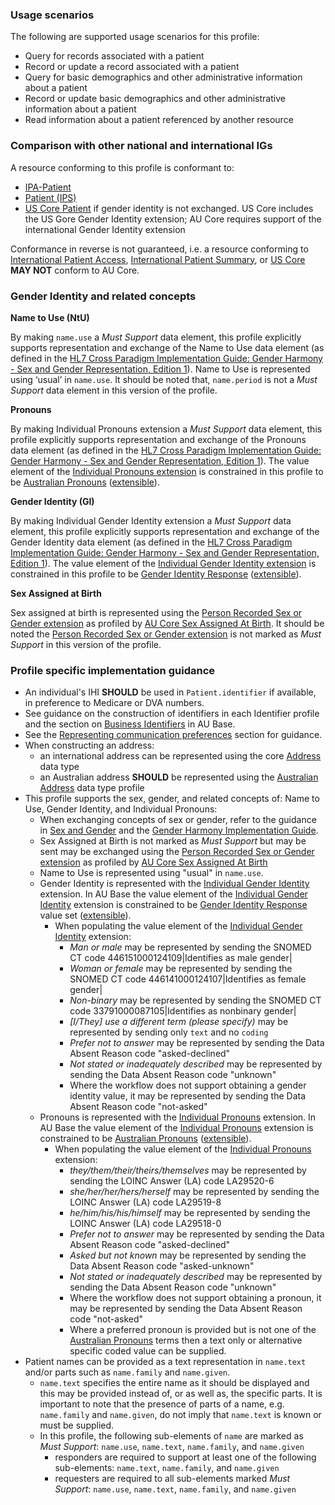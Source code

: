 ### Usage scenarios

The following are supported usage scenarios for this profile:

- Query for records associated with a patient
- Record or update a record associated with a patient
- Query for basic demographics and other administrative information about a patient
- Record or update basic demographics and other administrative information about a patient
- Read information about a patient referenced by another resource


### Comparison with other national and international IGs

A resource conforming to this profile is conformant to:
- [IPA-Patient](http://hl7.org/fhir/uv/ipa/StructureDefinition-ipa-patient.html)
- [Patient (IPS)](http://hl7.org/fhir/uv/ips/STU1.1/StructureDefinition-Patient-uv-ips.html)
- [US Core Patient](http://hl7.org/fhir/us/core/StructureDefinition/us-core-patient) if gender identity is not exchanged. US Core includes the US Gore Gender Identity extension; AU Core requires support of the international Gender Identity extension

Conformance in reverse is not guaranteed, i.e. a resource conforming to [International Patient Access](https://build.fhir.org/ig/HL7/fhir-ipa), [International Patient Summary](http://build.fhir.org/ig/HL7/fhir-ips), or [US Core](http://hl7.org/fhir/us/core) **MAY NOT** conform to AU Core.

### Gender Identity and related concepts
<b>Name to Use (NtU)​</b>

By making `name.use` a *Must Support* data element, this profile explicitly supports representation and exchange of the Name to Use data element (as defined in the [HL7 Cross Paradigm Implementation Guide: Gender Harmony - Sex and Gender Representation, Edition 1](https://hl7.org/xprod/ig/uv/gender-harmony/informative1/)). Name to Use is represented using ‘usual’ in `name.use`. It should be noted that, `name.period` is not a *Must Support* data element in this version of the profile.

<b>Pronouns​</b>

By making Individual Pronouns extension a *Must Support* data element, this profile explicitly supports representation and exchange of the Pronouns data element (as defined in the [HL7 Cross Paradigm Implementation Guide: Gender Harmony - Sex and Gender Representation, Edition 1](https://hl7.org/xprod/ig/uv/gender-harmony/informative1/)). The value element of the [Individual Pronouns extension](http://hl7.org/fhir/StructureDefinition/individual-pronouns) is constrained in this profile to be [Australian Pronouns](https://www.healthterminologies.gov.au/integration/R4/fhir/ValueSet/australian-pronouns-1) ([extensible](http://hl7.org/fhir/R4/terminologies.html#extensible)).

<b>Gender Identity (GI)</b>

By making Individual Gender Identity extension a *Must Support* data element, this profile explicitly supports representation and exchange of the Gender Identity data element (as defined in the [HL7 Cross Paradigm Implementation Guide: Gender Harmony - Sex and Gender Representation, Edition 1](https://hl7.org/xprod/ig/uv/gender-harmony/informative1/)). The value element of the [Individual Gender Identity extension](http://hl7.org/fhir/StructureDefinition/individual-genderIdentity) is constrained in this profile to be [Gender Identity Response](https://healthterminologies.gov.au/fhir/ValueSet/gender-identity-response-1) ([extensible](http://hl7.org/fhir/R4/terminologies.html#extensible)).

<b>Sex Assigned at Birth</b>

Sex assigned at birth is represented using the [Person Recorded Sex or Gender extension](https://hl7.org/fhir/extensions/StructureDefinition-individual-recordedSexOrGender.html) as profiled by [AU Core Sex Assigned At Birth](StructureDefinition-au-core-rsg-sexassignedab.html). It should be noted the [Person Recorded Sex or Gender extension](https://hl7.org/fhir/extensions/StructureDefinition-individual-recordedSexOrGender.html) is not marked as *Must Support* in this version of the profile.


### Profile specific implementation guidance
- An individual's IHI **SHOULD** be used in `Patient.identifier` if available, in preference to Medicare or DVA numbers.
- See guidance on the construction of identifiers in each Identifier profile and the section on [Business Identifiers](https://build.fhir.org/ig/hl7au/au-fhir-base/generalguidance.html#business-identifiers) in AU Base.
- See the [Representing communication preferences](general-guidance.html#representing-communication-preferences) section for guidance.
- When constructing an address:
  - an international address can be represented using the core [Address](http://hl7.org/fhir/R4/datatypes.html#Address) data type
  - an Australian address **SHOULD** be represented using the [Australian Address](http://build.fhir.org/ig/hl7au/au-fhir-base/StructureDefinition-au-address.html) data type profile
- This profile supports the sex, gender, and related concepts of: Name to Use, Gender Identity, and Individual Pronouns:
  - When exchanging concepts of sex or gender, refer to the guidance in [Sex and Gender](https://build.fhir.org/ig/hl7au/au-fhir-base/sexgender.html) and the [Gender Harmony Implementation Guide](http://hl7.org/xprod/ig/uv/gender-harmony/).
  - Sex Assigned at Birth is not marked as *Must Support* but may be sent may be exchanged using the [Person Recorded Sex or Gender extension](https://hl7.org/fhir/extensions/StructureDefinition-individual-recordedSexOrGender.html) as profiled by [AU Core Sex Assigned At Birth](StructureDefinition-au-core-rsg-sexassignedab.html)
  - Name to Use is represented using "usual" in `name.use`.
  - Gender Identity is represented with the [Individual Gender Identity](http://hl7.org/fhir/StructureDefinition/individual-genderIdentity) extension. In AU Base the value element of the [Individual Gender Identity](http://hl7.org/fhir/StructureDefinition/individual-genderIdentity) extension is constrained to be [Gender Identity Response](https://healthterminologies.gov.au/fhir/ValueSet/gender-identity-response-1) value set ([extensible](http://hl7.org/fhir/R4/terminologies.html#extensible)).
    - When populating the value element of the [Individual Gender Identity](http://hl7.org/fhir/StructureDefinition/individual-genderIdentity) extension:
      - *Man or male* may be represented by sending the SNOMED CT code 446151000124109\|Identifies as male gender\|
      - *Woman or female* may be represented by sending the SNOMED CT code 446141000124107\|Identifies as female gender\|
      - *Non-binary* may be represented by sending the SNOMED CT code 33791000087105\|Identifies as nonbinary gender\|
      - *[I/They] use a different term (please specify)*  may be represented by sending only `text` and no `coding`
      - *Prefer not to answer* may be represented by sending the Data Absent Reason code "asked-declined"
      - *Not stated or inadequately described* may be represented by sending the Data Absent Reason code "unknown"
      - Where the workflow does not support obtaining a gender identity value, it may be represented by sending the Data Absent Reason code "not-asked"
  - Pronouns is represented with the [Individual Pronouns](http://hl7.org/fhir/StructureDefinition/individual-pronouns) extension. In AU Base the value element of the [Individual Pronouns](http://hl7.org/fhir/StructureDefinition/individual-pronouns) extension is constrained to be [Australian Pronouns](https://www.healthterminologies.gov.au/integration/R4/fhir/ValueSet/australian-pronouns-1) ([extensible](http://hl7.org/fhir/R4/terminologies.html#extensible)).
    - When populating the value element of the [Individual Pronouns](http://hl7.org/fhir/StructureDefinition/individual-pronouns) extension:
      - *they/them/their/theirs/themselves* may be represented by sending the LOINC Answer (LA) code LA29520-6
      - *she/her/her/hers/herself* may be represented by sending the LOINC Answer (LA) code LA29519-8
      - *he/him/his/his/himself* may be represented by sending the LOINC Answer (LA) code LA29518-0
      - *Prefer not to answer* may be represented by sending the Data Absent Reason code "asked-declined"
      - *Asked but not known* may be represented by sending the Data Absent Reason code "asked-unknown"
      - *Not stated or inadequately described* may be represented by sending the Data Absent Reason code "unknown"
      - Where the workflow does not support obtaining a pronoun, it may be represented by sending the Data Absent Reason code "not-asked"
      - Where a preferred pronoun is provided but is not one of the [Australian Pronouns](https://www.healthterminologies.gov.au/integration/R4/fhir/ValueSet/australian-pronouns-1) terms then a text only or alternative specific coded value can be supplied.
- Patient names can be provided as a text representation in `name.text` and/or parts such as `name.family` and `name.given`. 
  - `name.text` specifies the entire name as it should be displayed and this may be provided instead of, or as well as, the specific parts. It is important to note that the presence of parts of a name, e.g. `name.family` and `name.given`, do not imply that `name.text` is known or must be supplied. 
  - In this profile, the following sub-elements of `name` are marked as *Must Support*: `name.use`, `name.text`, `name.family`, and `name.given`
    - responders are required to support at least one of the following sub-elements: `name.text`, `name.family`, and `name.given`
    - requesters are required to all sub-elements marked *Must Support*: `name.use`, `name.text`, `name.family`, and `name.given`



